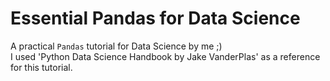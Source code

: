 # Essential Pandas for Data Science
A practical `Pandas` tutorial for Data Science by me ;) </br>
I used 'Python Data Science Handbook by Jake VanderPlas' as a reference for this tutorial.
